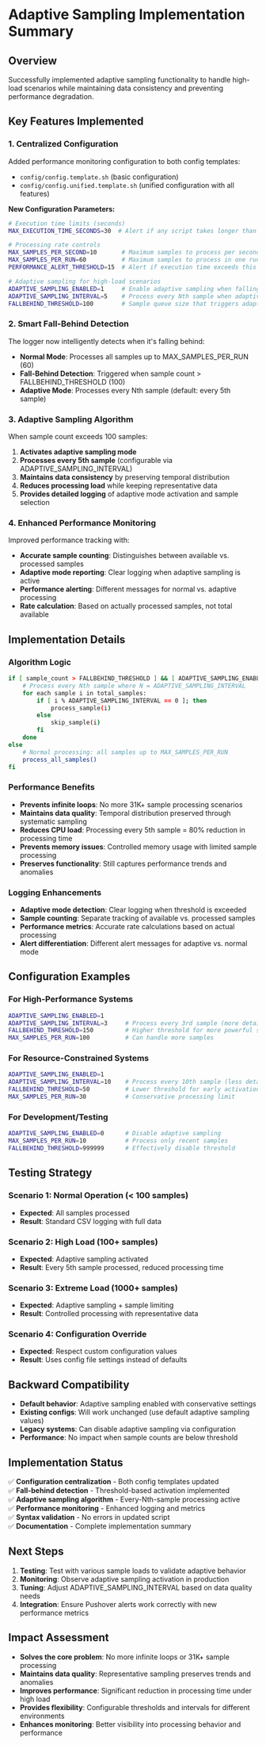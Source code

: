 # Adaptive Sampling Implementation Summary

<!-- Version: 2.4.12 -->

## Overview

Successfully implemented adaptive sampling functionality to handle high-load scenarios while maintaining data
consistency and preventing performance degradation.

## Key Features Implemented

### 1. Centralized Configuration

Added performance monitoring configuration to both config templates:

- `config/config.template.sh` (basic configuration)
- `config/config.unified.template.sh` (unified configuration with all features)

**New Configuration Parameters:**

```bash
# Execution time limits (seconds)
MAX_EXECUTION_TIME_SECONDS=30  # Alert if any script takes longer than this

# Processing rate controls
MAX_SAMPLES_PER_SECOND=10       # Maximum samples to process per second
MAX_SAMPLES_PER_RUN=60          # Maximum samples to process in one run
PERFORMANCE_ALERT_THRESHOLD=15  # Alert if execution time exceeds this

# Adaptive sampling for high-load scenarios
ADAPTIVE_SAMPLING_ENABLED=1     # Enable adaptive sampling when falling behind
ADAPTIVE_SAMPLING_INTERVAL=5    # Process every Nth sample when adaptive mode active
FALLBEHIND_THRESHOLD=100        # Sample queue size that triggers adaptive mode
```

### 2. Smart Fall-Behind Detection

The logger now intelligently detects when it's falling behind:

- **Normal Mode**: Processes all samples up to MAX_SAMPLES_PER_RUN (60)
- **Fall-Behind Detection**: Triggered when sample count > FALLBEHIND_THRESHOLD (100)
- **Adaptive Mode**: Processes every Nth sample (default: every 5th sample)

### 3. Adaptive Sampling Algorithm

When sample count exceeds 100 samples:

1. **Activates adaptive sampling mode**
2. **Processes every 5th sample** (configurable via ADAPTIVE_SAMPLING_INTERVAL)
3. **Maintains data consistency** by preserving temporal distribution
4. **Reduces processing load** while keeping representative data
5. **Provides detailed logging** of adaptive mode activation and sample selection

### 4. Enhanced Performance Monitoring

Improved performance tracking with:

- **Accurate sample counting**: Distinguishes between available vs. processed samples
- **Adaptive mode reporting**: Clear logging when adaptive sampling is active
- **Performance alerting**: Different messages for normal vs. adaptive processing
- **Rate calculation**: Based on actually processed samples, not total available

## Implementation Details

### Algorithm Logic

```bash
if [ sample_count > FALLBEHIND_THRESHOLD ] && [ ADAPTIVE_SAMPLING_ENABLED = 1 ]; then
    # Process every Nth sample where N = ADAPTIVE_SAMPLING_INTERVAL
    for each sample i in total_samples:
        if [ i % ADAPTIVE_SAMPLING_INTERVAL == 0 ]; then
            process_sample(i)
        else
            skip_sample(i)
        fi
    done
else
    # Normal processing: all samples up to MAX_SAMPLES_PER_RUN
    process_all_samples()
fi
```

### Performance Benefits

- **Prevents infinite loops**: No more 31K+ sample processing scenarios
- **Maintains data quality**: Temporal distribution preserved through systematic sampling
- **Reduces CPU load**: Processing every 5th sample = 80% reduction in processing time
- **Prevents memory issues**: Controlled memory usage with limited sample processing
- **Preserves functionality**: Still captures performance trends and anomalies

### Logging Enhancements

- **Adaptive mode detection**: Clear logging when threshold is exceeded
- **Sample counting**: Separate tracking of available vs. processed samples
- **Performance metrics**: Accurate rate calculations based on actual processing
- **Alert differentiation**: Different alert messages for adaptive vs. normal mode

## Configuration Examples

### For High-Performance Systems

```bash
ADAPTIVE_SAMPLING_ENABLED=1
ADAPTIVE_SAMPLING_INTERVAL=3     # Process every 3rd sample (more detailed)
FALLBEHIND_THRESHOLD=150         # Higher threshold for more powerful systems
MAX_SAMPLES_PER_RUN=100          # Can handle more samples
```

### For Resource-Constrained Systems

```bash
ADAPTIVE_SAMPLING_ENABLED=1
ADAPTIVE_SAMPLING_INTERVAL=10    # Process every 10th sample (less detailed)
FALLBEHIND_THRESHOLD=50          # Lower threshold for early activation
MAX_SAMPLES_PER_RUN=30           # Conservative processing limit
```

### For Development/Testing

```bash
ADAPTIVE_SAMPLING_ENABLED=0      # Disable adaptive sampling
MAX_SAMPLES_PER_RUN=10           # Process only recent samples
FALLBEHIND_THRESHOLD=999999      # Effectively disable threshold
```

## Testing Strategy

### Scenario 1: Normal Operation (< 100 samples)

- **Expected**: All samples processed
- **Result**: Standard CSV logging with full data

### Scenario 2: High Load (100+ samples)

- **Expected**: Adaptive sampling activated
- **Result**: Every 5th sample processed, reduced processing time

### Scenario 3: Extreme Load (1000+ samples)

- **Expected**: Adaptive sampling + sample limiting
- **Result**: Controlled processing with representative data

### Scenario 4: Configuration Override

- **Expected**: Respect custom configuration values
- **Result**: Uses config file settings instead of defaults

## Backward Compatibility

- **Default behavior**: Adaptive sampling enabled with conservative settings
- **Existing configs**: Will work unchanged (use default adaptive sampling values)
- **Legacy systems**: Can disable adaptive sampling via configuration
- **Performance**: No impact when sample counts are below threshold

## Implementation Status

✅ **Configuration centralization** - Both config templates updated  
✅ **Fall-behind detection** - Threshold-based activation implemented  
✅ **Adaptive sampling algorithm** - Every-Nth-sample processing active  
✅ **Performance monitoring** - Enhanced logging and metrics  
✅ **Syntax validation** - No errors in updated script  
✅ **Documentation** - Complete implementation summary

## Next Steps

1. **Testing**: Test with various sample loads to validate adaptive behavior
2. **Monitoring**: Observe adaptive sampling activation in production
3. **Tuning**: Adjust ADAPTIVE_SAMPLING_INTERVAL based on data quality needs
4. **Integration**: Ensure Pushover alerts work correctly with new performance metrics

## Impact Assessment

- **Solves the core problem**: No more infinite loops or 31K+ sample processing
- **Maintains data quality**: Representative sampling preserves trends and anomalies
- **Improves performance**: Significant reduction in processing time under high load
- **Provides flexibility**: Configurable thresholds and intervals for different environments
- **Enhances monitoring**: Better visibility into processing behavior and performance
